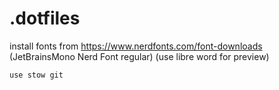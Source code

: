 # .dotfiles

install fonts from https://www.nerdfonts.com/font-downloads (JetBrainsMono Nerd Font regular) (use libre word for preview)

```
use stow git
```
